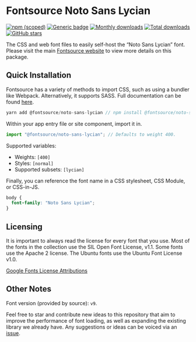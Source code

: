 # Fontsource Noto Sans Lycian

[![npm (scoped)](https://img.shields.io/npm/v/@fontsource/noto-sans-lycian?color=brightgreen)](https://www.npmjs.com/package/@fontsource/noto-sans-lycian) [![Generic badge](https://img.shields.io/badge/fontsource-passing-brightgreen)](https://github.com/fontsource/fontsource) [![Monthly downloads](https://badgen.net/npm/dm/@fontsource/noto-sans-lycian)](https://github.com/fontsource/fontsource) [![Total downloads](https://badgen.net/npm/dt/@fontsource/noto-sans-lycian)](https://github.com/fontsource/fontsource) [![GitHub stars](https://img.shields.io/github/stars/fontsource/fontsource.svg?style=social&label=Star)](https://github.com/fontsource/fontsource/stargazers)

The CSS and web font files to easily self-host the “Noto Sans Lycian” font. Please visit the main [Fontsource website](https://fontsource.org/fonts/noto-sans-lycian) to view more details on this package.

## Quick Installation

Fontsource has a variety of methods to import CSS, such as using a bundler like Webpack. Alternatively, it supports SASS. Full documentation can be found [here](https://fontsource.org/docs/introduction).

```javascript
yarn add @fontsource/noto-sans-lycian // npm install @fontsource/noto-sans-lycian
```

Within your app entry file or site component, import it in.

```javascript
import "@fontsource/noto-sans-lycian"; // Defaults to weight 400.
```

Supported variables:

- Weights: `[400]`
- Styles: `[normal]`
- Supported subsets: `[lycian]`

Finally, you can reference the font name in a CSS stylesheet, CSS Module, or CSS-in-JS.

```css
body {
  font-family: "Noto Sans Lycian";
}
```

## Licensing

It is important to always read the license for every font that you use.
Most of the fonts in the collection use the SIL Open Font License, v1.1. Some fonts use the Apache 2 license. The Ubuntu fonts use the Ubuntu Font License v1.0.

[Google Fonts License Attributions](https://fonts.google.com/attribution)

## Other Notes

Font version (provided by source): `v9`.

Feel free to star and contribute new ideas to this repository that aim to improve the performance of font loading, as well as expanding the existing library we already have. Any suggestions or ideas can be voiced via an [issue](https://github.com/fontsource/fontsource/issues).
